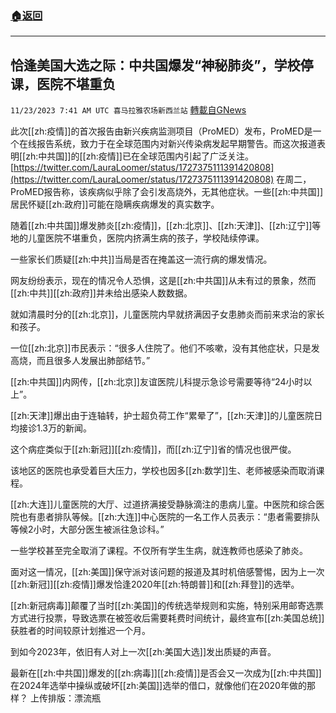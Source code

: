 ###  [:house:返回](README.md)
---


## 恰逢美国大选之际：中共国爆发“神秘肺炎”，学校停课，医院不堪重负
`11/23/2023 7:41 AM UTC 喜马拉雅农场新西兰站` [轉載自GNews](https://gnews.org/articles/2007215)

此次[[zh:疫情]]的首次报告由新兴疾病监测项目（ProMED）发布，ProMED是一个在线报告系统，致力于在全球范围内对新兴传染病发起早期警告。而这次报道表明[[zh:中共国]]的[[zh:疫情]]已在全球范围内引起了广泛关注。
[https://twitter.com/LauraLoomer/status/1727375111391420808](https://twitter.com/LauraLoomer/status/1727375111391420808)
在周二，ProMED报告称，该疾病似乎除了会引发高烧外，无其他症状。一些[[zh:中共国]]居民怀疑[[zh:政府]]可能在隐瞒疾病爆发的真实数字。

随着[[zh:中共国]]爆发肺炎[[zh:疫情]]，[[zh:北京]]、[[zh:天津]]、[[zh:辽宁]]等地的儿童医院不堪重负，医院内挤满生病的孩子，学校陆续停课。

一些家长们质疑[[zh:中共]]当局是否在掩盖这一流行病的爆发情况。

网友纷纷表示，现在的情况令人恐惧，这是[[zh:中共国]]从未有过的景象，然而[[zh:中共]][[zh:政府]]并未给出感染人数数据。

就如清晨时分的[[zh:北京]]，儿童医院内早就挤满因子女患肺炎而前来求治的家长和孩子。

一位[[zh:北京]]市民表示：“很多人住院了。他们不咳嗽，没有其他症状，只是发高烧，而且很多人发展出肺部结节。”

[[zh:中共国]]内网传，[[zh:北京]]友谊医院儿科提示急诊号需要等待“24小时以上”。

[[zh:天津]]爆出由于连轴转，护士超负荷工作“累晕了”，[[zh:天津]]的儿童医院日均接诊1.3万的新闻。

这个病症类似于[[zh:新冠]][[zh:疫情]]，而[[zh:辽宁]]省的情况也很严俊。

该地区的医院也承受着巨大压力，学校也因多[[zh:数学]]生、老师被感染而取消课程。

[[zh:大连]]儿童医院的大厅、过道挤满接受静脉滴注的患病儿童。中医院和综合医院也有患者排队等候。[[zh:大连]]中心医院的一名工作人员表示：“患者需要排队等候2小时，大部分医生被派往急诊科。”

一些学校甚至完全取消了课程。不仅所有学生生病，就连教师也感染了肺炎。

面对这一情况，[[zh:美国]]保守派对该问题的报道及其时机倍感警惕，因为上一次[[zh:新冠]][[zh:疫情]]爆发恰逢2020年[[zh:特朗普]]和[[zh:拜登]]的选举。

[[zh:新冠病毒]]颠覆了当时[[zh:美国]]的传统选举规则和实施，特别采用邮寄选票方式进行投票，导致选票在被签收后需要耗费时间统计，最终宣布[[zh:美国总统]]获胜者的时间较原计划推迟一个月。

到如今2023年，依旧有人对上一次[[zh:美国大选]]发出质疑的声音。

最新在[[zh:中共国]]爆发的[[zh:病毒]][[zh:疫情]]是否会又一次成为[[zh:中共国]]在2024年选举中操纵或破坏[[zh:美国]]选举的借口，就像他们在2020年做的那样？
上传排版：漂流瓶
